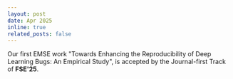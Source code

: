 ```yaml
---
layout: post
date: Apr 2025
inline: true
related_posts: false
---
```


Our first EMSE work "Towards Enhancing the Reproducibility of Deep Learning Bugs: An Empirical Study", is accepted by the Journal-first Track of <b>FSE'25</b>.